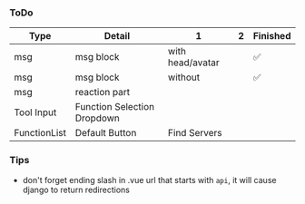 ### ToDo

|Type|Detail|1|2|Finished|
|---|---|---|---|---|
|msg|msg block|with head/avatar|   |✅|
|msg|msg block|without|   |✅|
|msg|reaction part|   |   ||
|Tool Input|Function Selection Dropdown|   |   ||
|FunctionList|Default Button|Find Servers|   ||


### Tips

 - don't forget ending slash in .vue url that starts with `api`, it will cause django to return redirections